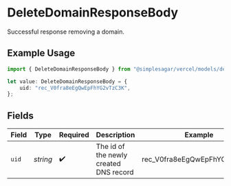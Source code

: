 # DeleteDomainResponseBody

Successful response removing a domain.

## Example Usage

```typescript
import { DeleteDomainResponseBody } from "@simplesagar/vercel/models/deletedomainop.js";

let value: DeleteDomainResponseBody = {
    uid: "rec_V0fra8eEgQwEpFhYG2vTzC3K",
};
```

## Fields

| Field                                  | Type                                   | Required                               | Description                            | Example                                |
| -------------------------------------- | -------------------------------------- | -------------------------------------- | -------------------------------------- | -------------------------------------- |
| `uid`                                  | *string*                               | :heavy_check_mark:                     | The id of the newly created DNS record | rec_V0fra8eEgQwEpFhYG2vTzC3K           |